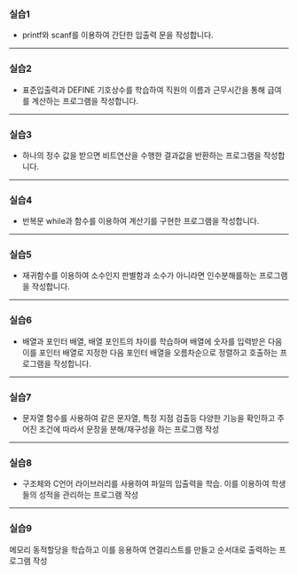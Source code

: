 ### 실습1
* printf와 scanf를 이용하여 간단한 입출력 문을 작성합니다.
---
### 실습2
* 표준입출력과 DEFINE 기호상수를 학습하여 직원의 이름과 근무시간을 통해 급여를 계산하는 프로그램을 작성합니다.
---
### 실습3
* 하나의 정수 값을 받으면 비트연산을 수행한 결과값을 반환하는 프로그램을 작성합니다.
---
### 실습4
* 반복문 while과 함수를 이용하여 계산기를 구현한 프로그램을 작성합니다.
---
### 실습5
* 재귀함수를 이용하여 소수인지 판별함과 소수가 아니라면 인수분해를하는 프로그램을 작성합니다.
---
### 실습6
* 배열과 포인터 배열, 배열 포인트의 차이를 학습하며 배열에 숫자를 입력받은 다음 이를 포인터 배열로 지정한 다음 포인터 배열을 오름차순으로 정렬하고 호출하는 프로그램을 작성합니다.
---
### 실습7
* 문자열 함수를 사용하여 같은 문자열, 특정 지점 검출등 다양한 기능을 확인하고 주어진 조건에 따라서 문장을 분해/재구성을 하는 프로그램 작성
---
### 실습8
* 구조체와 C언어 라이브러리를 사용하여 파일의 입출력을 학습. 이를 이용하여 학생들의 성적을 관리하는 프로그램 작성
---
### 실습9
메모리 동적할당을 학습하고 이를 응용하여 연결리스트를 만들고 순서대로 출력하는 프로그램 작성
